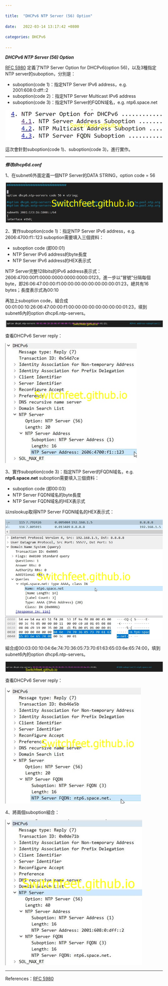 ```yaml
---

title:  "DHCPv6 NTP Server (56) Option"

date:   2022-03-14 13:17:42 +0800

categories: DHCPv6

---
```

 ***DHCPv6 NTP Server (56) Option*** 

[RFC 5980](https://www.rfc-editor.org/rfc/rfc5980.html) 定義了NTP Server Option for DHCPv6(option 56)，以及3種指定NTP server的suboption，分別是：

 - suboption(code 1)：指定NTP Server IPv6 address，e.g. 2001:608:0:dff::2
 - suboption(code 2)：指定NTP Server Multicast IPv6 address
 - suboption(code 3)：指定NTP Server的FQDN域名，e.g. ntp6.space.net

![dhcp6.ntp](/assets/images/dhcpv6_option56/output/rfc5980_dhcpv6_ntp_option.jpg)

這次會針對suboption(code 1)、suboption(code 3)，進行實作。

---
 ***修改dhcp6d.conf***
 
1、在subnet6外面定義一個NTP Server的DATA STRING，option code = 56

![dhcp6.ntp](/assets/images/dhcpv6_option56/output/isc_dhcpv6_ntp_option.jpg)

2、實作suboption(code 1)：指定NTP Server IPv6 address，e.g. 2606:4700:f1::123
suboption需要填入三個資料：
 - suboption code (即00:01)
 - NTP Server IPv6 address的byte長度
 - NTP Server IPv6 address的HEX表示式

NTP Server完整128bits的IPv6 address表示式：
2606:4700:00f1:0000:0000:0000:0000:0123，進一步以”冒號”分隔每個byte，即26:06:47:00:00:f1:00:00:00:00:00:00:00:00:01:23，總共有16 bytes；長度表示式為00:10

再加上suboption code，組合成00:01:00:10:26:06:47:00:00:f1:00:00:00:00:00:00:00:00:01:23，填到subnet6內的option dhcp6.ntp-servers。

![dhcp6.ntp](/assets/images/dhcpv6_option56/output/isc_dhcpv6_ntp_option_ipv6.jpg)

查看DHCPv6 Server reply：

![dhcp6.ntp](/assets/images/dhcpv6_option56/output/isc_dhcpv6_ntp_option_ipv6-reply.jpg)

3、實作suboption(code 3)：指定NTP Server的FQDN域名，e.g. **ntp6.space.net**
suboption需要填入三個資料：
 - suboption code (即00:03)
 - NTP Server FQDN域名的byte長度
 - NTP Server FQDN域名的HEX表示式

以nslookup取得NTP Server FQDN域名的HEX表示式：

![dhcp6.ntp](/assets/images/dhcpv6_option56/output/FQDN_nslookup.jpg)

組合成00:03:00:10:04:6e:74:70:36:05:73:70:61:63:65:03:6e:65:74:00，填到subnet6內的option dhcp6.ntp-servers。

![dhcp6.ntp](/assets/images/dhcpv6_option56/output/isc_dhcpv6_ntp_option_fqdn.jpg)

查看DHCPv6 Server reply：

![dhcp6.ntp](/assets/images/dhcpv6_option56/output/isc_dhcpv6_ntp_option_fqdn-reply.jpg)

4、將兩個suboption組合：

![dhcp6.ntp](/assets/images/dhcpv6_option56/output/isc_dhcpv6_ntp_option_ipv6_fqdn-reply.jpg)

---

References：[RFC 5980](https://www.rfc-editor.org/rfc/rfc5980.html)

